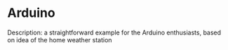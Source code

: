 # Arduino

Description: a straightforward example for the Arduino enthusiasts, based on idea of the home weather station
